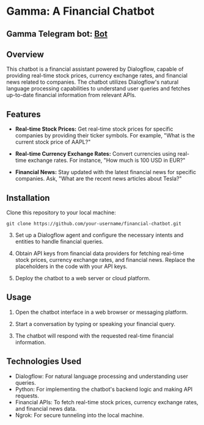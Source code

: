 # Gamma: A Financial Chatbot

## Gamma Telegram bot: [Bot](https://t.me/Gammav1_bot)
## Overview

This chatbot is a financial assistant powered by Dialogflow, capable of providing real-time stock prices, currency exchange rates, and financial news related to companies. The chatbot utilizes Dialogflow's natural language processing capabilities to understand user queries and fetches up-to-date financial information from relevant APIs.

## Features

- **Real-time Stock Prices:** Get real-time stock prices for specific companies by providing their ticker symbols. For example, "What is the current stock price of AAPL?"

- **Real-time Currency Exchange Rates:** Convert currencies using real-time exchange rates. For instance, "How much is 100 USD in EUR?"

- **Financial News:** Stay updated with the latest financial news for specific companies. Ask, "What are the recent news articles about Tesla?"

## Installation

Clone this repository to your local machine:

```
git clone https://github.com/your-username/financial-chatbot.git
```

3. Set up a Dialogflow agent and configure the necessary intents and entities to handle financial queries.

4. Obtain API keys from financial data providers for fetching real-time stock prices, currency exchange rates, and financial news. Replace the placeholders in the code with your API keys.

5. Deploy the chatbot to a web server or cloud platform.

## Usage

1. Open the chatbot interface in a web browser or messaging platform.

2. Start a conversation by typing or speaking your financial query.

3. The chatbot will respond with the requested real-time financial information.

## Technologies Used

- Dialogflow: For natural language processing and understanding user queries.
- Python: For implementing the chatbot's backend logic and making API requests.
- Financial APIs: To fetch real-time stock prices, currency exchange rates, and financial news data.
- Ngrok: For secure tunneling into the local machine. 
